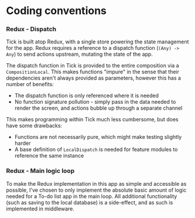 # Coding conventions
### Redux - Dispatch
Tick is built atop Redux, with a single store powering the state management for the app. Redux requires a reference to a dispatch function (`(Any) -> Any`) to send actions upstream, mutating the state of the app.

The dispatch function in Tick is provided to the entire composition via a `CompositionLocal`. This makes functions "impure" in the sense that their dependencies aren't always provided
as parameters, however this has a number of benefits:
* The dispatch function is only referenced where it is needed
* No function signature pollution - simply pass in the data needed to render the screen, and actions bubble up through a separate channel

This makes programming within Tick much less cumbersome, but does have some drawbacks:
* Functions are not necessarily pure, which might make testing slightly harder
* A base definition of `LocalDispatch` is needed for feature modules to reference the same instance

### Redux - Main logic loop
To make the Redux implementation in this app as simple and accessible as possible, I've chosen to only implement the absolute basic amount of logic
needed for a To-do list app in the main loop. All additional functionality (such as saving to the local database) is a side-effect, and as such is implemented in middleware.
